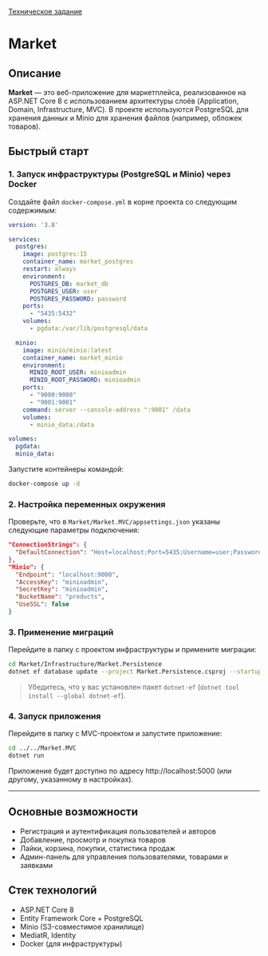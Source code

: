 [Техническое задание](https://docs.google.com/document/d/15Wb-wEG29As5XE8sqJFEPq3lYchkC8f5YwHzDl7TL3A/edit?tab=t.0)

# Market

## Описание

**Market** — это веб-приложение для маркетплейса, реализованное на ASP.NET Core 8 с использованием архитектуры слоёв (Application, Domain, Infrastructure, MVC). В проекте используются PostgreSQL для хранения данных и Minio для хранения файлов (например, обложек товаров).

## Быстрый старт

### 1. Запуск инфраструктуры (PostgreSQL и Minio) через Docker

Создайте файл `docker-compose.yml` в корне проекта со следующим содержимым:

```yaml
version: '3.8'

services:
  postgres:
    image: postgres:15
    container_name: market_postgres
    restart: always
    environment:
      POSTGRES_DB: market_db
      POSTGRES_USER: user
      POSTGRES_PASSWORD: password
    ports:
      - "5435:5432"
    volumes:
      - pgdata:/var/lib/postgresql/data

  minio:
    image: minio/minio:latest
    container_name: market_minio
    environment:
      MINIO_ROOT_USER: minioadmin
      MINIO_ROOT_PASSWORD: minioadmin
    ports:
      - "9000:9000"
      - "9001:9001"
    command: server --console-address ":9001" /data
    volumes:
      - minio_data:/data

volumes:
  pgdata:
  minio_data:
```

Запустите контейнеры командой:

```bash
docker-compose up -d
```

### 2. Настройка переменных окружения

Проверьте, что в `Market/Market.MVC/appsettings.json` указаны следующие параметры подключения:

```json
"ConnectionStrings": {
  "DefaultConnection": "Host=localhost;Port=5435;Username=user;Password=password;Database=market_db"
},
"Minio": {
  "Endpoint": "localhost:9000",
  "AccessKey": "minioadmin",
  "SecretKey": "minioadmin",
  "BucketName": "products",
  "UseSSL": false
}
```

### 3. Применение миграций

Перейдите в папку с проектом инфраструктуры и примените миграции:

```bash
cd Market/Infrastructure/Market.Persistence
dotnet ef database update --project Market.Persistence.csproj --startup-project ../../Market.MVC/Market.MVC.csproj
```

> Убедитесь, что у вас установлен пакет `dotnet-ef` (`dotnet tool install --global dotnet-ef`).

### 4. Запуск приложения

Перейдите в папку с MVC-проектом и запустите приложение:

```bash
cd ../../Market.MVC
dotnet run
```

Приложение будет доступно по адресу http://localhost:5000 (или другому, указанному в настройках).

---

## Основные возможности

- Регистрация и аутентификация пользователей и авторов
- Добавление, просмотр и покупка товаров
- Лайки, корзина, покупки, статистика продаж
- Админ-панель для управления пользователями, товарами и заявками

## Стек технологий

- ASP.NET Core 8
- Entity Framework Core + PostgreSQL
- Minio (S3-совместимое хранилище)
- MediatR, Identity
- Docker (для инфраструктуры)
